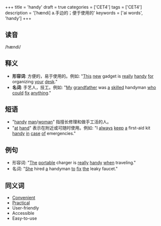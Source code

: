 +++
title = 'handy'
draft = true
categories = ['CET4']
tags = ['CET4']
description = '[ˈhændi] a.手边的；便于使用的'
keywords = ['ai words', 'handy']
+++

## 读音
/hændi/

## 释义
- **形容词**: 方便的，易于使用的。例如: "[This](/zh/post/this/) [new](/zh/post/new/) gadget is [really](/zh/post/really/) [handy](/zh/post/handy/) [for](/zh/post/for/) organizing [your](/zh/post/your/) [desk](/zh/post/desk/)."
- **名词**: 手艺人，技工。例如: "[My](/zh/post/my/) [grandfather](/zh/post/grandfather/) was [a](/zh/post/a/) [skilled](/zh/post/skilled/) handyman [who](/zh/post/who/) [could](/zh/post/could/) [fix](/zh/post/fix/) [anything](/zh/post/anything/)."

## 短语
- "[handy](/zh/post/handy/) [man](/zh/post/man/)/[woman](/zh/post/woman/)" 指擅长修理和做手工活的人。
- "[at](/zh/post/at/) [hand](/zh/post/hand/)" 表示在附近或可随时使用。例如: "I [always](/zh/post/always/) [keep](/zh/post/keep/) [a](/zh/post/a/) first-aid kit [handy](/zh/post/handy/) [in](/zh/post/in/) [case](/zh/post/case/) [of](/zh/post/of/) emergencies."

## 例句
- 形容词: "[The](/zh/post/the/) [portable](/zh/post/portable/) charger is [really](/zh/post/really/) [handy](/zh/post/handy/) [when](/zh/post/when/) traveling."
- 名词: "[She](/zh/post/she/) hired [a](/zh/post/a/) handyman [to](/zh/post/to/) [fix](/zh/post/fix/) [the](/zh/post/the/) leaky faucet."

## 同义词
- [Convenient](/zh/post/convenient/)
- [Practical](/zh/post/practical/)
- User-friendly
- Accessible
- Easy-to-use
